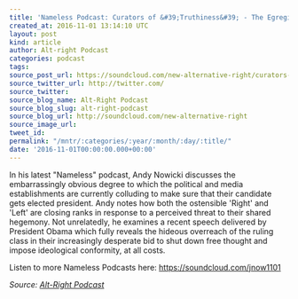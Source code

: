 ```yaml
---
title: 'Nameless Podcast: Curators of &#39;Truthiness&#39; - The Egregious Elite'
created_at: 2016-11-01 13:14:10 UTC
layout: post
kind: article
author: Alt-right Podcast
categories: podcast
tags: 
source_post_url: https://soundcloud.com/new-alternative-right/curators-of-truthiness-the-egregious-elite
source_twitter_url: http://twitter.com/
source_twitter: 
source_blog_name: Alt-Right Podcast
source_blog_slug: alt-right-podcast
source_blog_url: http://soundcloud.com/new-alternative-right
source_image_url: 
tweet_id: 
permalink: "/mntr/:categories/:year/:month/:day/:title/"
date: '2016-11-01T00:00:00.000+00:00'
---
```

In his latest "Nameless" podcast, Andy Nowicki discusses the embarrassingly obvious degree to which the political and media establishments are currently colluding to make sure that their candidate gets elected president. Andy notes how both the ostensible 'Right' and 'Left' are closing ranks in response to a perceived threat to their shared hegemony. Not unrelatedly, he examines a recent speech delivered by President Obama which fully reveals the hideous overreach of the ruling class in their increasingly desperate bid to shut down free thought and impose ideological conformity, at all costs.

Listen to more Nameless Podcasts here: https://soundcloud.com/jnow1101<div class="">
    <i>Source: <a href="http://soundcloud.com/new-alternative-right">Alt-Right Podcast</a></i>
</div>
